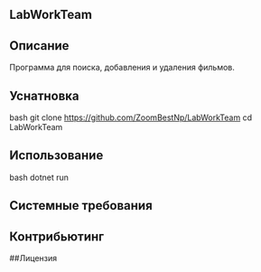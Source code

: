 ## LabWorkTeam
## Описание
Программа для поиска, добавления и удаления фильмов.
## Уснатновка
bash git clone https://github.com/ZoomBestNp/LabWorkTeam cd LabWorkTeam
## Использование
bash dotnet run
## Системные требования
## Контрибьютинг
##Лицензия
